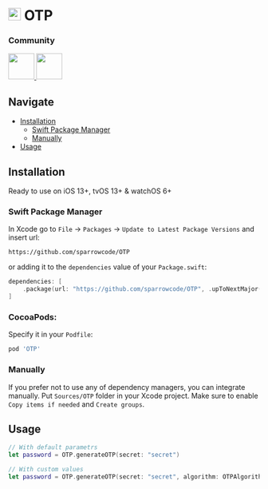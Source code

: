 # <a href="https://apps.apple.com/app/id1625641322"><img src="https://cdn.sparrowcode.io/github/apps-using/id1625641322.png?version=2" height="25"></a> OTP

### Community

<p float="left">
    <a href="https://apps.apple.com/app/id1625641322">
        <img src="https://cdn.sparrowcode.io/github/badges/download-on-the-appstore.png?version=2" height="52">
    </a>
    <a href="https://github.com/sponsors/sparrowcode">
        <img src="https://cdn.sparrowcode.io/github/badges/github-sponsor.png?version=3" height="52">
    </a>
</p>

## Navigate

- [Installation](#installation)
    - [Swift Package Manager](#swift-package-manager)
    - [Manually](#manually)
- [Usage](#usage)

## Installation

Ready to use on iOS 13+, tvOS 13+ & watchOS 6+

### Swift Package Manager

In Xcode go to `File` -> `Packages` -> `Update to Latest Package Versions` and insert url: 

```
https://github.com/sparrowcode/OTP
```

or adding it to the `dependencies` value of your `Package.swift`:

```swift
dependencies: [
    .package(url: "https://github.com/sparrowcode/OTP", .upToNextMajor(from: "1.0.0"))
]
```

### CocoaPods:

Specify it in your `Podfile`:

```ruby
pod 'OTP'
```

### Manually

If you prefer not to use any of dependency managers, you can integrate manually. Put `Sources/OTP` folder in your Xcode project. Make sure to enable `Copy items if needed` and `Create groups`.

## Usage

```swift
// With default parametrs
let password = OTP.generateOTP(secret: "secret")

// With custom values
let password = OTP.generateOTP(secret: "secret", algorithm: OTPAlgorithm = .sha1, expirationTimeInSeconds: Int = 30, digits: Int = 6)
```
